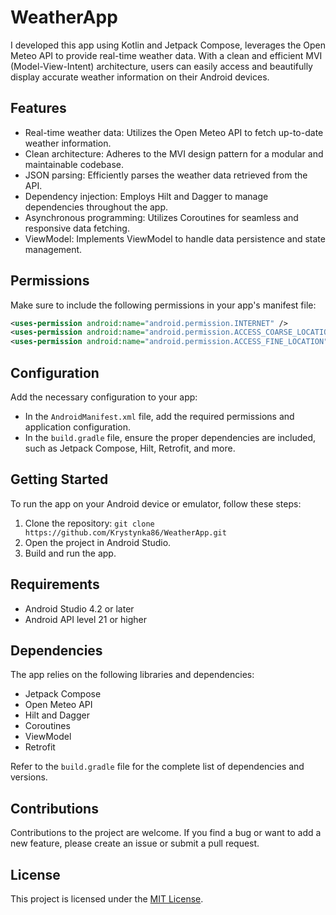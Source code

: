 # WeatherApp
I developed this app using Kotlin and Jetpack Compose, leverages the Open Meteo API to provide real-time weather data. 
With a clean and efficient MVI (Model-View-Intent) architecture, users can easily access and beautifully display 
accurate weather information on their Android devices.

## Features

- Real-time weather data: Utilizes the Open Meteo API to fetch up-to-date weather information.
- Clean architecture: Adheres to the MVI design pattern for a modular and maintainable codebase.
- JSON parsing: Efficiently parses the weather data retrieved from the API.
- Dependency injection: Employs Hilt and Dagger to manage dependencies throughout the app.
- Asynchronous programming: Utilizes Coroutines for seamless and responsive data fetching.
- ViewModel: Implements ViewModel to handle data persistence and state management.

## Permissions

Make sure to include the following permissions in your app's manifest file:

```xml
<uses-permission android:name="android.permission.INTERNET" />
<uses-permission android:name="android.permission.ACCESS_COARSE_LOCATION" />
<uses-permission android:name="android.permission.ACCESS_FINE_LOCATION" />
```

## Configuration

Add the necessary configuration to your app:

- In the `AndroidManifest.xml` file, add the required permissions and application configuration.
- In the `build.gradle` file, ensure the proper dependencies are included, such as Jetpack Compose, Hilt, Retrofit, and more.

## Getting Started

To run the app on your Android device or emulator, follow these steps:

1. Clone the repository: `git clone https://github.com/Krystynka86/WeatherApp.git`
2. Open the project in Android Studio.
3. Build and run the app.

## Requirements

- Android Studio 4.2 or later
- Android API level 21 or higher

## Dependencies

The app relies on the following libraries and dependencies:

- Jetpack Compose
- Open Meteo API
- Hilt and Dagger
- Coroutines
- ViewModel
- Retrofit

Refer to the `build.gradle` file for the complete list of dependencies and versions.

## Contributions

Contributions to the project are welcome. If you find a bug or want to add a new feature, please create an issue or submit a pull request.

## License

This project is licensed under the [MIT License](LICENSE).
